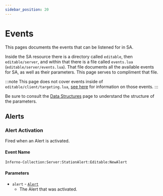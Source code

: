```yaml
---
sidebar_position: 20
---
```


# Events

This pages documents the events that can be listened for in SA.

Inside the SA resource there is a directory called `editable`, then `editable/server`, and within that there is a file called `events.lua` (`editable/server/events.lua`).
That file documents all the available events for SA, as well as their parameters.
This page serves to compliment that file.

:::note
This page does not cover events inside of `editable/client/targeting.lua`, [see here](../config.md#manual-interactions-targetthird-eye-resource-support) for information on those events.
:::

Be sure to consult the [Data Structures](data.mdx) page to understand the structure of the parameters.

## Alerts

### Alert Activation
Fired when an Alert is activated.

#### Event Name
```
Inferno-Collection:Server:StationAlert:Editable:NewAlert
```
#### Parameters

- `alert` - [`Alert`](data.mdx#alert)
	- The Alert that was activated.
